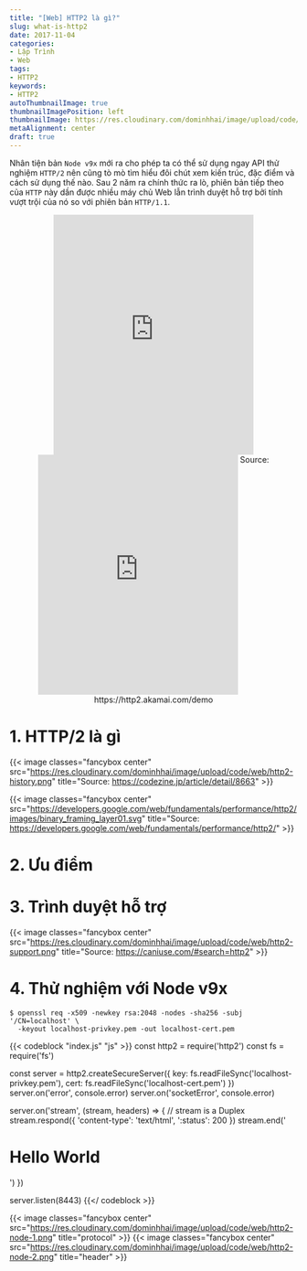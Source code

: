 ```yaml
---
title: "[Web] HTTP2 là gì?"
slug: what-is-http2
date: 2017-11-04
categories:
- Lập Trình
- Web
tags:
- HTTP2
keywords:
- HTTP2
autoThumbnailImage: true
thumbnailImagePosition: left
thumbnailImage: https://res.cloudinary.com/dominhhai/image/upload/code/nodejs_svg.svg
metaAlignment: center
draft: true
---
```

Nhân tiện bản `Node v9x` mới ra cho phép ta có thể sử dụng ngay API thử nghiệm `HTTP/2` nên cũng tò mò tìm hiểu đôi chút xem kiến trúc, đặc điểm và cách sử dụng thế nào.
Sau 2 năm ra chính thức ra lò, phiên bản tiếp theo của `HTTP` này dần được nhiều máy chủ Web lẫn trình duyệt hỗ trợ bởi tính vượt trội của nó so với phiên bản `HTTP/1.1`.
<!--more-->

<div style="position: relative; text-align: center; margin-top: 10px;">
  <div style="display: inline-block; vertical-align: top; width: 49%; min-width: 350px;">
    <iframe src="https://http1.akamai.com/demo/h2_demo_frame.html" marginheight="0" frameborder="0" scrolling="no" width="100%" height="420px">
      <p>Your browser does not support iframes.</p>
    </iframe>
  </div>
  <div style="display: inline-block; vertical-align: top; width: 49%; min-width: 350px;">
    <iframe src="https://http2.akamai.com/demo/h2_demo_frame.html" marginheight="0" frameborder="0" scrolling="no" width="100%" height="420px">
      <p>Your browser does not support iframes.</p>
    </iframe>
  </div>
  <span class="caption">Source: https://http2.akamai.com/demo</span>
</div>

<!--toc-->

# 1. HTTP/2 là gì

{{< image classes="fancybox center" src="https://res.cloudinary.com/dominhhai/image/upload/code/web/http2-history.png" title="Source: https://codezine.jp/article/detail/8663" >}}

{{< image classes="fancybox center" src="https://developers.google.com/web/fundamentals/performance/http2/images/binary_framing_layer01.svg" title="Source: https://developers.google.com/web/fundamentals/performance/http2/" >}}


# 2. Ưu điểm



# 3. Trình duyệt hỗ trợ
{{< image classes="fancybox center" src="https://res.cloudinary.com/dominhhai/image/upload/code/web/http2-support.png" title="Source: https://caniuse.com/#search=http2" >}}

# 4. Thử nghiệm với Node v9x

```
$ openssl req -x509 -newkey rsa:2048 -nodes -sha256 -subj '/CN=localhost' \
  -keyout localhost-privkey.pem -out localhost-cert.pem
```

{{< codeblock "index.js" "js" >}}
const http2 = require('http2')
const fs = require('fs')

const server = http2.createSecureServer({
  key: fs.readFileSync('localhost-privkey.pem'),
  cert: fs.readFileSync('localhost-cert.pem')
})
server.on('error', console.error)
server.on('socketError', console.error)

server.on('stream', (stream, headers) => {
  // stream is a Duplex
  stream.respond({
    'content-type': 'text/html',
    ':status': 200
  })
  stream.end('<h1>Hello World</h1>')
})

server.listen(8443)
{{</ codeblock >}}

{{< image classes="fancybox center" src="https://res.cloudinary.com/dominhhai/image/upload/code/web/http2-node-1.png" title="protocol" >}}
{{< image classes="fancybox center" src="https://res.cloudinary.com/dominhhai/image/upload/code/web/http2-node-2.png" title="header" >}}
